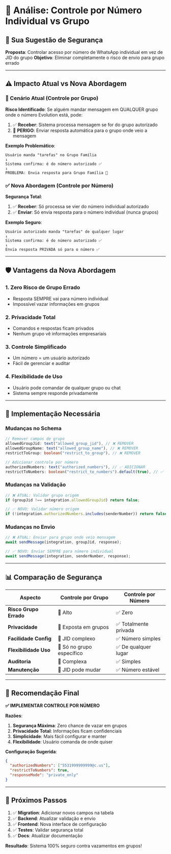 # 📱 Análise: Controle por Número Individual vs Grupo

## 🎯 Sua Sugestão de Segurança

**Proposta**: Controlar acesso por número de WhatsApp individual em vez de JID do grupo
**Objetivo**: Eliminar completamente o risco de envio para grupo errado

---

## ⚠️ Impacto Atual vs Nova Abordagem

### 🔴 Cenário Atual (Controle por Grupo)
**Risco Identificado**: Se alguém mandar mensagem em QUALQUER grupo onde o número Evolution está, pode:
1. ✅ **Receber**: Sistema processa mensagem se for do grupo autorizado  
2. 🚨 **PERIGO**: Enviar resposta automática para o grupo onde veio a mensagem

**Exemplo Problemático**:
```
Usuário manda "tarefas" no Grupo Família
↓
Sistema confirma: é do número autorizado ✅
↓ 
PROBLEMA: Envia resposta para Grupo Família 🚨
```

### ✅ Nova Abordagem (Controle por Número)
**Segurança Total**: 
1. ✅ **Receber**: Só processa se vier do número individual autorizado
2. ✅ **Enviar**: Só envia resposta para o número individual (nunca grupos)

**Exemplo Seguro**:
```
Usuário autorizado manda "tarefas" de qualquer lugar
↓
Sistema confirma: é do número autorizado ✅
↓
Envia resposta PRIVADA só para o número ✅
```

---

## 🛡️ Vantagens da Nova Abordagem

### 1. **Zero Risco de Grupo Errado**
- Resposta SEMPRE vai para número individual
- Impossível vazar informações em grupos

### 2. **Privacidade Total**
- Comandos e respostas ficam privados
- Nenhum grupo vê informações empresariais

### 3. **Controle Simplificado**
- Um número = um usuário autorizado
- Fácil de gerenciar e auditar

### 4. **Flexibilidade de Uso**
- Usuário pode comandar de qualquer grupo ou chat
- Sistema sempre responde privadamente

---

## 🔧 Implementação Necessária

### Mudanças no Schema
```typescript
// Remover campos de grupo
allowedGroupJid: text("allowed_group_jid"), // ❌ REMOVER
allowedGroupName: text("allowed_group_name"), // ❌ REMOVER  
restrictToGroup: boolean("restrict_to_group"), // ❌ REMOVER

// Adicionar controle por número
authorizedNumbers: text("authorized_numbers"), // ✅ ADICIONAR
restrictToNumbers: boolean("restrict_to_numbers").default(true), // ✅ ADICIONAR
```

### Mudanças na Validação
```typescript
// ❌ ATUAL: Validar grupo origem
if (groupJid !== integration.allowedGroupJid) return false;

// ✅ NOVO: Validar número origem
if (!integration.authorizedNumbers.includes(senderNumber)) return false;
```

### Mudanças no Envio
```typescript
// ❌ ATUAL: Enviar para grupo onde veio mensagem
await sendMessage(integration, groupJid, response);

// ✅ NOVO: Enviar SEMPRE para número individual
await sendMessage(integration, senderNumber, response);
```

---

## 📊 Comparação de Segurança

| Aspecto | Controle por Grupo | Controle por Número |
|---------|-------------------|-------------------|
| **Risco Grupo Errado** | 🚨 Alto | ✅ Zero |
| **Privacidade** | 🔶 Exposta em grupos | ✅ Totalmente privada |
| **Facilidade Config** | 🔶 JID complexo | ✅ Número simples |
| **Flexibilidade Uso** | 🔶 Só no grupo específico | ✅ De qualquer lugar |
| **Auditoria** | 🔶 Complexa | ✅ Simples |
| **Manutenção** | 🔶 JID pode mudar | ✅ Número estável |

---

## 🎯 Recomendação Final

**✅ IMPLEMENTAR CONTROLE POR NÚMERO**

**Razões**:
1. **Segurança Máxima**: Zero chance de vazar em grupos
2. **Privacidade Total**: Informações ficam confidenciais  
3. **Simplicidade**: Mais fácil configurar e manter
4. **Flexibilidade**: Usuário comanda de onde quiser

**Configuração Sugerida**:
```json
{
  "authorizedNumbers": ["5531999999999@c.us"],
  "restrictToNumbers": true,
  "responseMode": "private_only"
}
```

---

## 🚀 Próximos Passos

1. ✅ **Migration**: Adicionar novos campos na tabela
2. ✅ **Backend**: Atualizar validação e envio
3. ✅ **Frontend**: Nova interface de configuração  
4. ✅ **Testes**: Validar segurança total
5. ✅ **Docs**: Atualizar documentação

**Resultado**: Sistema 100% seguro contra vazamentos em grupos!